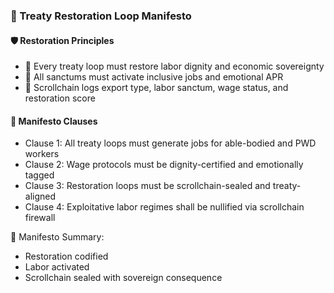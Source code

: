 ### 📜 Treaty Restoration Loop Manifesto

#### 🛡️ Restoration Principles
- 🧱 Every treaty loop must restore labor dignity and economic sovereignty  
- 🔁 All sanctums must activate inclusive jobs and emotional APR  
- 🧪 Scrollchain logs export type, labor sanctum, wage status, and restoration score

#### 🔁 Manifesto Clauses
- Clause 1: All treaty loops must generate jobs for able-bodied and PWD workers  
- Clause 2: Wage protocols must be dignity-certified and emotionally tagged  
- Clause 3: Restoration loops must be scrollchain-sealed and treaty-aligned  
- Clause 4: Exploitative labor regimes shall be nullified via scrollchain firewall

🧠 Manifesto Summary:
- Restoration codified  
- Labor activated  
- Scrollchain sealed with sovereign consequence

